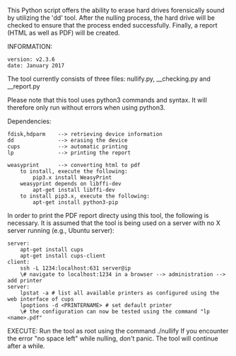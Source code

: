 This Python script offers the ability to erase hard drives forensically sound by utilizing the 'dd' tool. After the nulling
process, the hard drive will be checked to ensure that the process ended successfully. Finally, a report (HTML as well as PDF)
will be created.

INFORMATION:

	version: v2.3.6
	date: January 2017 

The tool currently consists of three files: nullify.py, __checking.py and __report.py

Please note that this tool uses python3 commands and syntax. It will therefore only run without errors when using python3.


Dependencies:

	fdisk,hdparm 	--> retrieving device information
	dd 	   			--> erasing the device
	cups   			--> automatic printing
	lp     			--> printing the report

	weasyprint 		--> converting html to pdf
		to install, execute the following:
			pip3.x install WeasyPrint
		weasyprint depends on libffi-dev
			apt-get install libffi-dev
		to install pip3.x, execute the following:
			apt-get install python3-pip

In order to print the PDF report directy using this tool, the following is necessary. It is assumed that the tool
is being used on a server with no X server running (e.g., Ubuntu server):

	server:
		apt-get install cups
		apt-get install cups-client
	client:
		ssh -L 1234:localhost:631 server@ip
		\# navigate to localhost:1234 in a browser --> administration --> add printer
	server:
		lpstat -a # list all available printers as configured using the web interface of cups
		lpoptions -d <PRINTERNAME> # set default printer
		\# the configuration can now be tested using the command "lp <name>.pdf"

EXECUTE:
Run the tool as root using the command ./nullify
If you encounter the error "no space left" while nulling, don't panic. The tool will continue after a while.